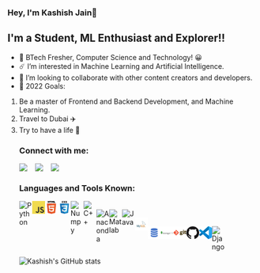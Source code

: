 ### Hey, I'm Kashish Jain👋

## I'm a Student, ML Enthusiast and Explorer!!

- 🔭 BTech Fresher, Computer Science and Technology! 😀
- ☄️ I’m interested in Machine Learning and Artificial Intelligence. 
- 👯 I’m looking to collaborate with other content creators and developers.
- 🥅 2022 Goals: 
<ol>
  <li> Be a master of Frontend and Backend Development, and Machine Learning.
  </li>
  <li>Travel to Dubai ✈️</li>
  <li> Try to have a life 🥬</li>


### Connect with me:
  
[<img align="left" width="32px" src="https://cdn.jsdelivr.net/npm/simple-icons@v3/icons/twitter.svg" />][twitter]
[<img align="left" width="32px" src="https://cdn.jsdelivr.net/npm/simple-icons@v3/icons/linkedin.svg" />][linkedin]
[<img align="left" width="32px" src="https://cdn.jsdelivr.net/npm/simple-icons@v3/icons/instagram.svg" />][instagram]

<br />

### Languages and Tools Known:

<a href="https://icons8.com/icon/XPdRFanRZtNK/django"></a>
<img align="left" alt="Python" width="26px" src="https://img.icons8.com/color/48/000000/python--v1.png"/>
<img align="left" alt="JavaScript" width="26px" src="https://raw.githubusercontent.com/github/explore/80688e429a7d4ef2fca1e82350fe8e3517d3494d/topics/javascript/javascript.png" />
<img align="left" alt="HTML5" width="26px" src="https://raw.githubusercontent.com/github/explore/80688e429a7d4ef2fca1e82350fe8e3517d3494d/topics/html/html.png" />
<img align="left" alt="CSS3" width="26px" src="https://raw.githubusercontent.com/github/explore/80688e429a7d4ef2fca1e82350fe8e3517d3494d/topics/css/css.png" />
<img align="left" alt="Numpy" width="26px" src="https://img.icons8.com/color/48/000000/numpy.png"/>
<img align="left" alt="C++" width="26px" src="https://img.icons8.com/ios-filled/2x/c-plus-plus-logo.png"/>  
<img align="left" alt="Anaconda" width="26px" src="https://img.icons8.com/fluency/48/000000/anaconda--v2.png"/>
<img align="left" alt="Matlab" width="26px" src="https://img.icons8.com/fluency/48/000000/matlab.png"/>
<img align="left" alt="Java" width="26px" src="https://img.icons8.com/color/48/000000/java-coffee-cup-logo--v1.png"/>  
<img align="left" alt="MySQL" width="26px" src="https://raw.githubusercontent.com/github/explore/80688e429a7d4ef2fca1e82350fe8e3517d3494d/topics/mysql/mysql.png" />  
<img align="left" alt="SQL" width="26px" src="https://raw.githubusercontent.com/github/explore/80688e429a7d4ef2fca1e82350fe8e3517d3494d/topics/sql/sql.png" />
<img align="left" alt="MongoDB" width="26px" src="https://raw.githubusercontent.com/github/explore/80688e429a7d4ef2fca1e82350fe8e3517d3494d/topics/mongodb/mongodb.png" /> 
<img align="left" alt="Git" width="26px" src="https://raw.githubusercontent.com/github/explore/80688e429a7d4ef2fca1e82350fe8e3517d3494d/topics/git/git.png" />
<img align="left" alt="GitHub" width="26px" src="https://raw.githubusercontent.com/github/explore/78df643247d429f6cc873026c0622819ad797942/topics/github/github.png" />
<img align="left" alt="Visual Studio Code" width="26px" src="https://raw.githubusercontent.com/github/explore/80688e429a7d4ef2fca1e82350fe8e3517d3494d/topics/visual-studio-code/visual-studio-code.png" />
<img align="left" alt="Django" width="26px" src="https://img.icons8.com/ios-filled/50/000000/django.png" />  

<br />
<br />

![Kashish's GitHub stats](https://github-readme-stats.vercel.app/api?username=kashish0603&show_icons=true&theme=radical)

[twitter]: https://twitter.com/Kashish0603
[instagram]: https://www.instagram.com/malivore_2021/
[linkedin]: http://linkedin.com/in/kashish-jain-681983220

<!---
kashish0603/kashish0603 is a ✨ special ✨ repository because its `README.md` (this file) appears on your GitHub profile.
You can click the Preview link to take a look at your changes.
--->
